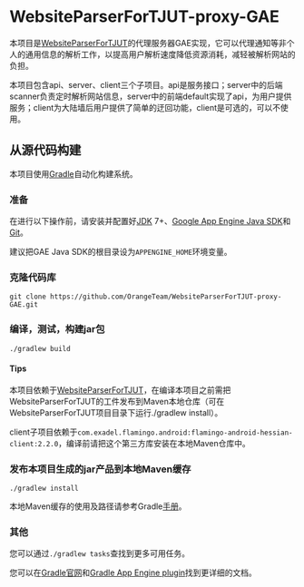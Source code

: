 # WebsiteParserForTJUT-proxy-GAE

本项目是[WebsiteParserForTJUT][]的代理服务器GAE实现，它可以代理通知等非个人的通用信息的解析工作，以提高用户解析速度降低资源消耗，减轻被解析网站的负担。

本项目包含api、server、client三个子项目。api是服务接口；server中的后端scanner负责定时解析网站信息，server中的前端default实现了api，为用户提供服务；client为大陆墙后用户提供了简单的迂回功能，client是可选的，可以不使用。

## 从源代码构建
本项目使用[Gradle][]自动化构建系统。

### 准备

在进行以下操作前，请安装并配置好[JDK][] 7+、[Google App Engine Java SDK][appengine-java-sdk]和[Git][]。

建议把GAE Java SDK的根目录设为`APPENGINE_HOME`环境变量。

### 克隆代码库
`git clone https://github.com/OrangeTeam/WebsiteParserForTJUT-proxy-GAE.git`

### 编译，测试，构建jar包
`./gradlew build`

#### Tips
本项目依赖于[WebsiteParserForTJUT][]，在编译本项目之前需把WebsiteParserForTJUT的工件发布到Maven本地仓库（可在WebsiteParserForTJUT项目目录下运行./gradlew install）。

client子项目依赖于`com.exadel.flamingo.android:flamingo-android-hessian-client:2.2.0`，编译前请把这个第三方库安装在本地Maven仓库中。

### 发布本项目生成的jar产品到本地Maven缓存
`./gradlew install`

本地Maven缓存的使用及路径请参考Gradle[手册][man:MavenLocal]。

### 其他
您可以通过`./gradlew tasks`查找到更多可用任务。

您可以在[Gradle官网][man:Gradle]和[Gradle App Engine plugin][man:gradle-appengine-plugin]找到更详细的文档。

[WebsiteParserForTJUT]: https://github.com/OrangeTeam/WebsiteParserForTJUT
[Gradle]: http://gradle.org
[JDK]: http://www.oracle.com/technetwork/java/javase/downloads/index.html
[appengine-java-sdk]: https://developers.google.com/appengine/downloads#Google_App_Engine_SDK_for_Java
[Git]: http://git-scm.com
[WebsiteParserForTJUT]: https://github.com/OrangeTeam/WebsiteParserForTJUT
[man:Gradle]: http://www.gradle.org/documentation
[man:MavenLocal]: http://www.gradle.org/docs/current/userguide/dependency_management.html#sub:maven_local
[man:gradle-appengine-plugin]: https://github.com/GoogleCloudPlatform/gradle-appengine-plugin
